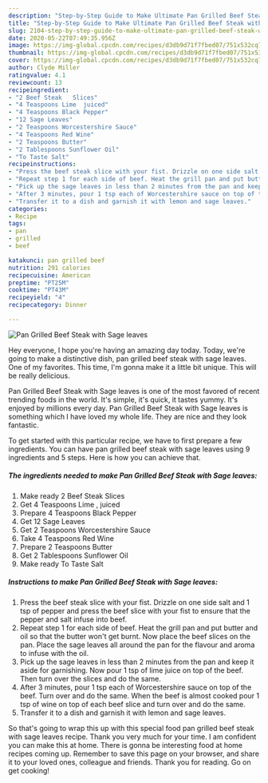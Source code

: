 ```yaml
---
description: "Step-by-Step Guide to Make Ultimate Pan Grilled Beef Steak with Sage leaves"
title: "Step-by-Step Guide to Make Ultimate Pan Grilled Beef Steak with Sage leaves"
slug: 2104-step-by-step-guide-to-make-ultimate-pan-grilled-beef-steak-with-sage-leaves
date: 2020-05-22T07:49:35.956Z
image: https://img-global.cpcdn.com/recipes/d3db9d71f7fbed07/751x532cq70/pan-grilled-beef-steak-with-sage-leaves-recipe-main-photo.jpg
thumbnail: https://img-global.cpcdn.com/recipes/d3db9d71f7fbed07/751x532cq70/pan-grilled-beef-steak-with-sage-leaves-recipe-main-photo.jpg
cover: https://img-global.cpcdn.com/recipes/d3db9d71f7fbed07/751x532cq70/pan-grilled-beef-steak-with-sage-leaves-recipe-main-photo.jpg
author: Clyde Miller
ratingvalue: 4.1
reviewcount: 13
recipeingredient:
- "2 Beef Steak   Slices"
- "4 Teaspoons Lime  juiced"
- "4 Teaspoons Black Pepper"
- "12 Sage Leaves"
- "2 Teaspoons Worcestershire Sauce"
- "4 Teaspoons Red Wine"
- "2 Teaspoons Butter"
- "2 Tablespoons Sunflower Oil"
- "To Taste Salt"
recipeinstructions:
- "Press the beef steak slice with your fist. Drizzle on one side salt and 1 tsp of pepper and press the beef slice with your fist to ensure that the pepper and salt infuse into beef."
- "Repeat step 1 for each side of beef. Heat the grill pan and put butter and oil so that the butter won&#39;t get burnt. Now place the beef slices on the pan. Place the sage leaves all around the pan for the flavour and aroma to infuse with the oil."
- "Pick up the sage leaves in less than 2 minutes from the pan and keep it aside for garnishing. Now pour 1 tsp of lime juice on top of the beef. Then turn over the slices and do the same."
- "After 3 minutes, pour 1 tsp each of Worcestershire sauce on top of the beef. Turn over and do the same. When the beef is almost cooked pour 1 tsp of wine on top of each beef slice and turn over and do the same."
- "Transfer it to a dish and garnish it with lemon and sage leaves."
categories:
- Recipe
tags:
- pan
- grilled
- beef

katakunci: pan grilled beef 
nutrition: 291 calories
recipecuisine: American
preptime: "PT25M"
cooktime: "PT43M"
recipeyield: "4"
recipecategory: Dinner

---
```



![Pan Grilled Beef Steak with Sage leaves](https://img-global.cpcdn.com/recipes/d3db9d71f7fbed07/751x532cq70/pan-grilled-beef-steak-with-sage-leaves-recipe-main-photo.jpg)

Hey everyone, I hope you're having an amazing day today. Today, we're going to make a distinctive dish, pan grilled beef steak with sage leaves. One of my favorites. This time, I'm gonna make it a little bit unique. This will be really delicious.



Pan Grilled Beef Steak with Sage leaves is one of the most favored of recent trending foods in the world. It's simple, it's quick, it tastes yummy. It's enjoyed by millions every day. Pan Grilled Beef Steak with Sage leaves is something which I have loved my whole life. They are nice and they look fantastic.


To get started with this particular recipe, we have to first prepare a few ingredients. You can have pan grilled beef steak with sage leaves using 9 ingredients and 5 steps. Here is how you can achieve that.

<!--inarticleads1-->

##### The ingredients needed to make Pan Grilled Beef Steak with Sage leaves:

1. Make ready 2 Beef Steak   Slices
1. Get 4 Teaspoons Lime , juiced
1. Prepare 4 Teaspoons Black Pepper
1. Get 12 Sage Leaves
1. Get 2 Teaspoons Worcestershire Sauce
1. Take 4 Teaspoons Red Wine
1. Prepare 2 Teaspoons Butter
1. Get 2 Tablespoons Sunflower Oil
1. Make ready To Taste Salt




<!--inarticleads2-->

##### Instructions to make Pan Grilled Beef Steak with Sage leaves:

1. Press the beef steak slice with your fist. Drizzle on one side salt and 1 tsp of pepper and press the beef slice with your fist to ensure that the pepper and salt infuse into beef.
1. Repeat step 1 for each side of beef. Heat the grill pan and put butter and oil so that the butter won&#39;t get burnt. Now place the beef slices on the pan. Place the sage leaves all around the pan for the flavour and aroma to infuse with the oil.
1. Pick up the sage leaves in less than 2 minutes from the pan and keep it aside for garnishing. Now pour 1 tsp of lime juice on top of the beef. Then turn over the slices and do the same.
1. After 3 minutes, pour 1 tsp each of Worcestershire sauce on top of the beef. Turn over and do the same. When the beef is almost cooked pour 1 tsp of wine on top of each beef slice and turn over and do the same.
1. Transfer it to a dish and garnish it with lemon and sage leaves.




So that's going to wrap this up with this special food pan grilled beef steak with sage leaves recipe. Thank you very much for your time. I am confident you can make this at home. There is gonna be interesting food at home recipes coming up. Remember to save this page on your browser, and share it to your loved ones, colleague and friends. Thank you for reading. Go on get cooking!
